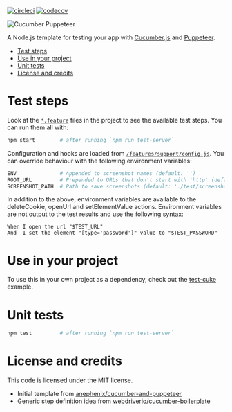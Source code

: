 [![circleci](https://img.shields.io/circleci/project/github/patheard/cucumber-puppeteer.svg)](https://circleci.com/gh/patheard/cucumber-puppeteer)
[![codecov](https://codecov.io/gh/patheard/cucumber-puppeteer/branch/master/graph/badge.svg)](https://codecov.io/gh/patheard/cucumber-puppeteer)

![Cucumber Puppeteer](https://raw.githubusercontent.com/patheard/cucumber-puppeteer/master/test/screenshots/ref/cucumber-puppeteer-full.png)

A Node.js template for testing your app with [Cucumber.js](https://github.com/cucumber/cucumber-js) and [Puppeteer](https://github.com/GoogleChrome/puppeteer).

* [Test steps](https://github.com/patheard/cucumber-puppeteer#user-content-test-steps)
* [Use in your project](https://github.com/patheard/cucumber-puppeteer#user-content-use-in-your-project)
* [Unit tests](https://github.com/patheard/cucumber-puppeteer#user-content-unit-tests)
* [License and credits](https://github.com/patheard/cucumber-puppeteer#user-content-license-and-credits)

# Test steps
Look at the [`*.feature`](https://github.com/patheard/cucumber-puppeteer/tree/master/features) files in the project to see the available test steps.  You can run them all with: 

```bash
npm start        # after running `npm run test-server`
```

Configuration and hooks are loaded from [`/features/support/config.js`](https://github.com/patheard/cucumber-puppeteer/blob/master/features/support/config.js).  You can override behaviour with the following environment variables:

```bash
ENV              # Appended to screenshot names (default: '')
ROOT_URL         # Prepended to URLs that don't start with 'http' (default: '')
SCREENSHOT_PATH  # Path to save screenshots (default: './test/screenshots'
```

In addition to the above, environment variables are available to the deleteCookie, openUrl and setElementValue actions.  Environment variables are not output to the test results and use the following syntax:

```gherkin
When I open the url "$TEST_URL"
And  I set the element "[type='password']" value to "$TEST_PASSWORD"
```

# Use in your project
To use this in your own project as a dependency, check out the [test-cuke](https://github.com/patheard/test-cuke) example.

# Unit tests

```bash
npm test         # after running `npm run test-server`
```

# License and credits

This code is licensed under the MIT license.
* Initial template from [anephenix/cucumber-and-puppeteer](https://github.com/anephenix/cucumber-and-puppeteer) 
* Generic step definition idea from [webdriverio/cucumber-boilerplate](https://github.com/webdriverio/cucumber-boilerplate)
